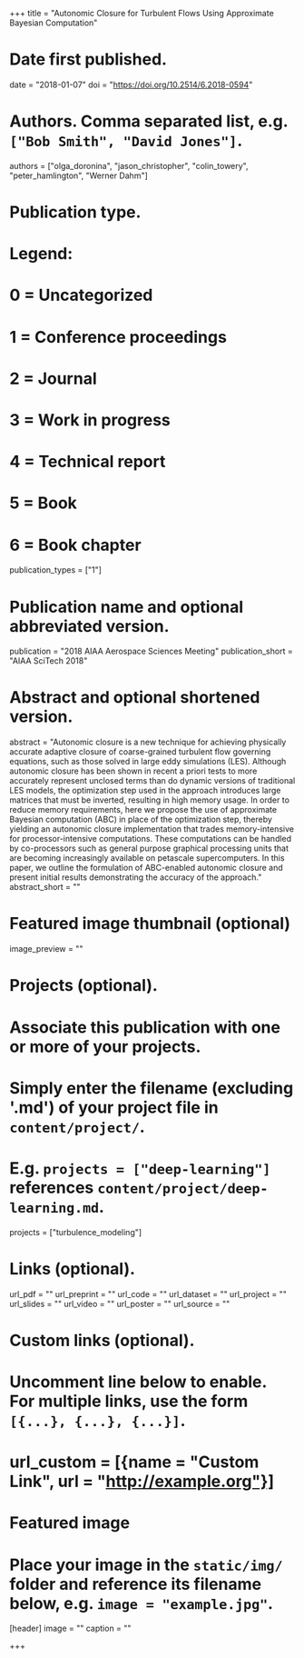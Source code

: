 +++
title = "Autonomic Closure for Turbulent Flows Using Approximate Bayesian Computation"

# Date first published.
date = "2018-01-07"
doi = "https://doi.org/10.2514/6.2018-0594"
# Authors. Comma separated list, e.g. `["Bob Smith", "David Jones"]`.
authors = ["olga_doronina", "jason_christopher", "colin_towery", "peter_hamlington", "Werner Dahm"]

# Publication type.
# Legend:
# 0 = Uncategorized
# 1 = Conference proceedings
# 2 = Journal
# 3 = Work in progress
# 4 = Technical report
# 5 = Book
# 6 = Book chapter
publication_types = ["1"]

# Publication name and optional abbreviated version.
publication = "2018 AIAA Aerospace Sciences Meeting"
publication_short = "AIAA SciTech 2018"

# Abstract and optional shortened version.
abstract = "Autonomic closure is a new technique for achieving physically accurate adaptive closure of coarse-grained turbulent flow governing equations, such as those solved in large eddy simulations (LES). Although autonomic closure has been shown in recent a priori tests to more accurately represent unclosed terms than do dynamic versions of traditional LES models, the optimization step used in the approach introduces large matrices that must be inverted, resulting in high memory usage. In order to reduce memory requirements, here we propose the use of approximate Bayesian computation (ABC) in place of the optimization step, thereby yielding an autonomic closure implementation that trades memory-intensive for processor-intensive computations. These computations can be handled by co-processors such as general purpose graphical processing units that are becoming increasingly available on petascale supercomputers. In this paper, we outline the formulation of ABC-enabled autonomic closure and present initial results demonstrating the accuracy of the approach."
abstract_short = ""

# Featured image thumbnail (optional)
image_preview = ""

# Projects (optional).
#   Associate this publication with one or more of your projects.
#   Simply enter the filename (excluding '.md') of your project file in `content/project/`.
#   E.g. `projects = ["deep-learning"]` references `content/project/deep-learning.md`.
projects = ["turbulence_modeling"]

# Links (optional).
url_pdf = ""
url_preprint = ""
url_code = ""
url_dataset = ""
url_project = ""
url_slides = ""
url_video = ""
url_poster = ""
url_source = ""

# Custom links (optional).
#   Uncomment line below to enable. For multiple links, use the form `[{...}, {...}, {...}]`.
# url_custom = [{name = "Custom Link", url = "http://example.org"}]

# Featured image
# Place your image in the `static/img/` folder and reference its filename below, e.g. `image = "example.jpg"`.
[header]
image = ""
caption = ""

+++

